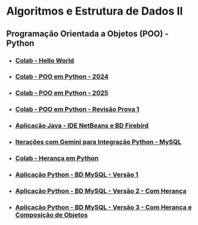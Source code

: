 # Algoritmos e Estrutura de Dados II 

## Programação Orientada a Objetos (POO) - Python 

* ### [Colab - Hello World](https://colab.research.google.com/drive/1Tk44gmqBN2R8YPxNHCeCBuBroXx4W5s1?usp=sharing)

* ### [Colab - POO em Python - 2024](https://colab.research.google.com/drive/1ItxPD3iU-mUsyQaEQvEm19Q2G5uVQ_XA?usp=sharing)

* ### [Colab - POO em Python - 2025](https://colab.research.google.com/drive/1ItxPD3iU-mUsyQaEQvEm19Q2G5uVQ_XA?usp=sharing)

* ### [Colab - POO em Python - Revisão Prova 1](https://colab.research.google.com/drive/1lSZ25yEYOlvHT_h29Z9qLDn2oDN1WVtk?usp=sharing)

* ### [Aplicação Java - IDE NetBeans e BD Firebird](https://github.com/gustavowillam/AEDII/blob/main/programas/Java-BD-NetBeans.zip)

* ### [Iterações com Gemini para Integração Python - MySQL](https://github.com/gustavowillam/AEDII/blob/main/programas/Itera%C3%A7%C3%B5es%20com%20Gemini%20para%20integra%C3%A7%C3%A3o%20Python%20-%20MySQL.docx)

* ### [Colab - Herança em Python](https://colab.research.google.com/drive/1qvjPVl9YM68FuHiK_o_2RLepY5Ukb6ZL?usp=sharing)
  
* ### [Aplicação Python - BD MySQL - Versão 1](https://drive.google.com/file/d/1bbRSF5Q2LnsqfgsuQZDS1N_4voUS3yvy/view?usp=sharing)

* ### [Aplicação Python - BD MySQL - Versão 2 - Com Herança](https://drive.google.com/file/d/1UuLA_N4ih3oicU5yY-ahCkb3Ni3mUoP8/view?usp=sharing)

* ### [Aplicação Python - BD MySQL - Versão 3 - Com Herança e Composição de Objetos](https://drive.google.com/file/d/1rMzHhaiKfBkYeVPU4uC4b-uNWp3jGUjc/view?usp=sharing)
